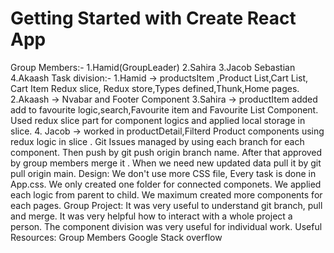 # Getting Started with Create React App
Group Members:- 1.Hamid(GroupLeader) 2.Sahira 3.Jacob Sebastian 4.Akaash
Task division:- 1.Hamid -> productsItem ,Product List,Cart List, Cart Item  Redux slice, Redux store,Types defined,Thunk,Home pages.
                2.Akaash -> Nvabar and Footer Component
                3.Sahira -> productItem added add to favourite logic,search,Favourite item and Favourite List Component. Used redux slice part for component logics and applied local storage in slice.
                4. Jacob -> worked in productDetail,Filterd Product components using redux logic in slice .
Git Issues managed by using each branch for each component. Then push by git push origin branch name. After that approved by group members merge it . When we need new updated data
pull it by git pull origin main.
Design: We don't use more CSS file, Every task is done in App.css. We only created one folder for connected componets. We applied each logic from parent to child. We maximum created more components for each pages.
Group Project: It was very useful to understand git branch, pull and merge. It was very helpful how to interact with a whole project a person. The component division was very useful for individual work.
Useful Resources: Group Members
                Google
                Stack overflow
                

